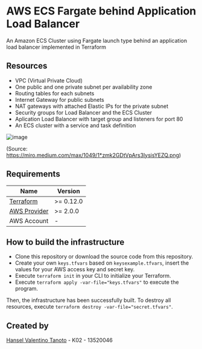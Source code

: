 # AWS ECS Fargate behind Application Load Balancer
An Amazon ECS Cluster using Fargate launch type behind an application load balancer implemented in Terraform

## Resources
- VPC (Virtual Private Cloud)
- One public and one private subnet per availability zone
- Routing tables for each subnets
- Internet Gateway for public subnets
- NAT gateways with attached Elastic IPs for the private subnet
- Security groups for Load Balancer and the ECS Cluster
- Aplication Load Balancer with target group and listeners for port 80
- An ECS cluster with a service and task definition

![image](https://user-images.githubusercontent.com/70782721/209073420-eb73b096-bbee-4b27-b31f-66e18b7f6e47.png)

(Source: https://miro.medium.com/max/1049/1*zmk2GDtVpArs3lysisYEZQ.png)

## Requirements
| Name | Version |
|------|---------|
| [Terraform](https://developer.hashicorp.com/terraform/downloads) | >= 0.12.0 |
| [AWS Provider](https://releases.hashicorp.com/terraform-provider-aws/) | >= 2.0.0 |
| AWS Account | - |

## How to build the infrastructure
- Clone this repository or download the source code from this repository.
- Create your own `keys.tfvars` based on `keysexample.tfvars`, insert the values for your AWS access key and secret key.
- Execute `terraform init` in your CLI to initialize your Terraform.
- Execute `terraform apply -var-file="keys.tfvars"` to execute the program.

Then, the infrastructure has been successfully built. To destroy all resources, execute `terraform destroy -var-file="secret.tfvars"`.

## Created by
[Hansel Valentino Tanoto](https://github.com/HanselTanoto) - K02 - 13520046
